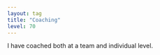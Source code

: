 ```yaml
---
layout: tag
title: "Coaching"
level: 70
---
```

I have coached both at a team and individual level.
